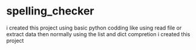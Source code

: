 # spelling_checker
i created this project using basic python codding like using read file or extract data 
then normally using the list and dict compretion i created this project 
